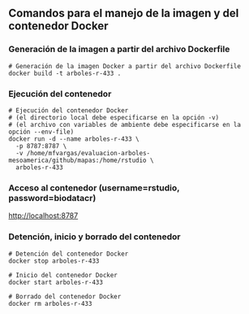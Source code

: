## Comandos para el manejo de la imagen y del contenedor Docker

### Generación de la imagen a partir del archivo Dockerfile
```shell
# Generación de la imagen Docker a partir del archivo Dockerfile
docker build -t arboles-r-433 .
```

### Ejecución del contenedor
```shell
# Ejecución del contenedor Docker
# (el directorio local debe especificarse en la opción -v)
# (el archivo con variables de ambiente debe especificarse en la opción --env-file)
docker run -d --name arboles-r-433 \
  -p 8787:8787 \
  -v /home/mfvargas/evaluacion-arboles-mesoamerica/github/mapas:/home/rstudio \
  arboles-r-433
```
  
### Acceso al contenedor (username=rstudio, password=biodatacr)
[http://localhost:8787](http://localhost:8787)

### Detención, inicio y borrado del contenedor
```shell
# Detención del contenedor Docker
docker stop arboles-r-433

# Inicio del contenedor Docker
docker start arboles-r-433

# Borrado del contenedor Docker
docker rm arboles-r-433
```
